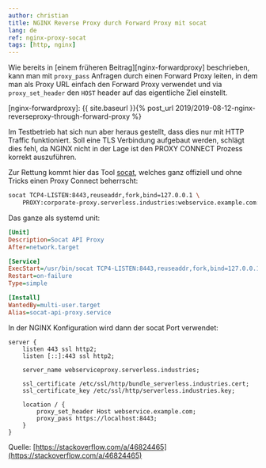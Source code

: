 ```yaml
---
author: christian
title: NGINX Reverse Proxy durch Forward Proxy mit socat
lang: de
ref: nginx-proxy-socat
tags: [http, nginx]
---
```


Wie bereits in [einem früheren Beitrag][nginx-forwardproxy]
beschrieben, kann man mit `proxy_pass` Anfragen durch einen
Forward Proxy leiten, in dem man als Proxy URL einfach den
Forward Proxy verwendet und via `proxy_set_header` den `HOST` header
auf das eigentliche Ziel einstellt.

[nginx-forwardproxy]: {{ site.baseurl }}{% post_url 2019/2019-08-12-nginx-reverseproxy-through-forward-proxy %}

Im Testbetrieb hat sich nun aber heraus gestellt, dass dies nur mit HTTP
Traffic funktioniert. Soll eine TLS Verbindung aufgebaut werden, schlägt
dies fehl, da NGINX nicht in der Lage ist den PROXY CONNECT Prozess korrekt
auszuführen.

Zur Rettung kommt hier das Tool [socat](http://www.dest-unreach.org/socat/),
welches ganz offiziell und ohne Tricks einen Proxy Connect beherrscht:

```sh
socat TCP4-LISTEN:8443,reuseaddr,fork,bind=127.0.0.1 \
    PROXY:corporate-proxy.serverless.industries:webservice.example.com:443,proxyport=8080
```

Das ganze als systemd unit:

```ini
[Unit]
Description=Socat API Proxy
After=network.target

[Service]
ExecStart=/usr/bin/socat TCP4-LISTEN:8443,reuseaddr,fork,bind=127.0.0.1 PROXY:corporate-proxy.serverless.industries:webservice.example.com:443,proxyport=8080
Restart=on-failure
Type=simple

[Install]
WantedBy=multi-user.target
Alias=socat-api-proxy.service
```

In der NGINX Konfiguration wird dann der socat Port verwendet:

```
server {
    listen 443 ssl http2;
    listen [::]:443 ssl http2;

    server_name webserviceproxy.serverless.industries;

    ssl_certificate /etc/ssl/http/bundle_serverless.industries.cert;
    ssl_certificate_key /etc/ssl/http/serverless.industries.key;

    location / {
        proxy_set_header Host webservice.example.com;
        proxy_pass https://localhost:8443;
    }
}
```

Quelle: [https://stackoverflow.com/a/46824465](https://stackoverflow.com/a/46824465)

